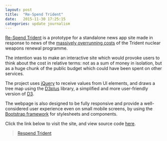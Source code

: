 ```yaml
---
layout: post
title:  "Re-Spend Trident"
date:   2015-11-30 17:25:15
categories: update journalism
---
```


[Re-Spend Trident][RT] is a prototype for a standalone news app site made in response to news of the [massively overrunning costs][OC] of the Trident nuclear weapons renewal programme.

The intention was to make an interactive site which would provoke users to think about the cost in relative terms: not as a sum of money in isolation, but as a huge chunk of the public budget which could have been spent on other services.

The project uses [jQuery](http://jquery.com/) to receive values from UI elements, and draws a tree map using the [D3plus](http://d3plus.org/) library, a simplified and more user-friendly version of [D3](http://d3js.org/).

The webpage is also designed to be fully responsive and provide a well-considered user experience even on small mobile screens, by using the [Bootstrap framework](http://getbootstrap.com/) for stylesheets and components.

Click the link below to visit the site, and view source code [here](https://github.com/infratxt/infratxt.github.io/tree/master/project/respendtrident).

> [Respend Trident](http://www.infratxt.co/project/respendtrident/)

[RT]: http://www.infratxt.co/project/respendtrident/
[OC]: http://www.huffingtonpost.co.uk/2015/11/23/trident-defence-billion-strategic-defence-_n_8630554.html
